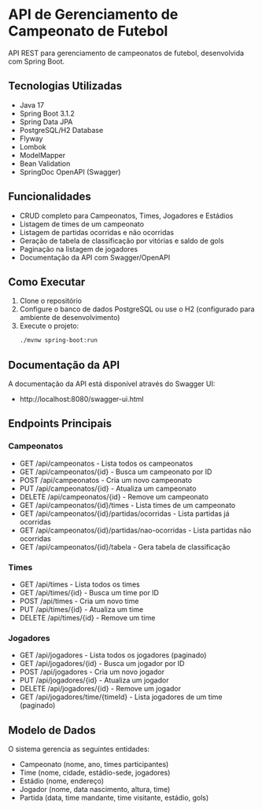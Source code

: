 # API de Gerenciamento de Campeonato de Futebol

API REST para gerenciamento de campeonatos de futebol, desenvolvida com Spring Boot.

## Tecnologias Utilizadas

- Java 17
- Spring Boot 3.1.2
- Spring Data JPA
- PostgreSQL/H2 Database
- Flyway
- Lombok
- ModelMapper
- Bean Validation
- SpringDoc OpenAPI (Swagger)

## Funcionalidades

- CRUD completo para Campeonatos, Times, Jogadores e Estádios
- Listagem de times de um campeonato
- Listagem de partidas ocorridas e não ocorridas
- Geração de tabela de classificação por vitórias e saldo de gols
- Paginação na listagem de jogadores
- Documentação da API com Swagger/OpenAPI

## Como Executar

1. Clone o repositório
2. Configure o banco de dados PostgreSQL ou use o H2 (configurado para ambiente de desenvolvimento)
3. Execute o projeto:
   ```bash
   ./mvnw spring-boot:run
   ```

## Documentação da API

A documentação da API está disponível através do Swagger UI:
- http://localhost:8080/swagger-ui.html

## Endpoints Principais

### Campeonatos
- GET /api/campeonatos - Lista todos os campeonatos
- GET /api/campeonatos/{id} - Busca um campeonato por ID
- POST /api/campeonatos - Cria um novo campeonato
- PUT /api/campeonatos/{id} - Atualiza um campeonato
- DELETE /api/campeonatos/{id} - Remove um campeonato
- GET /api/campeonatos/{id}/times - Lista times de um campeonato
- GET /api/campeonatos/{id}/partidas/ocorridas - Lista partidas já ocorridas
- GET /api/campeonatos/{id}/partidas/nao-ocorridas - Lista partidas não ocorridas
- GET /api/campeonatos/{id}/tabela - Gera tabela de classificação

### Times
- GET /api/times - Lista todos os times
- GET /api/times/{id} - Busca um time por ID
- POST /api/times - Cria um novo time
- PUT /api/times/{id} - Atualiza um time
- DELETE /api/times/{id} - Remove um time

### Jogadores
- GET /api/jogadores - Lista todos os jogadores (paginado)
- GET /api/jogadores/{id} - Busca um jogador por ID
- POST /api/jogadores - Cria um novo jogador
- PUT /api/jogadores/{id} - Atualiza um jogador
- DELETE /api/jogadores/{id} - Remove um jogador
- GET /api/jogadores/time/{timeId} - Lista jogadores de um time (paginado)

## Modelo de Dados

O sistema gerencia as seguintes entidades:

- Campeonato (nome, ano, times participantes)
- Time (nome, cidade, estádio-sede, jogadores)
- Estádio (nome, endereço)
- Jogador (nome, data nascimento, altura, time)
- Partida (data, time mandante, time visitante, estádio, gols)
